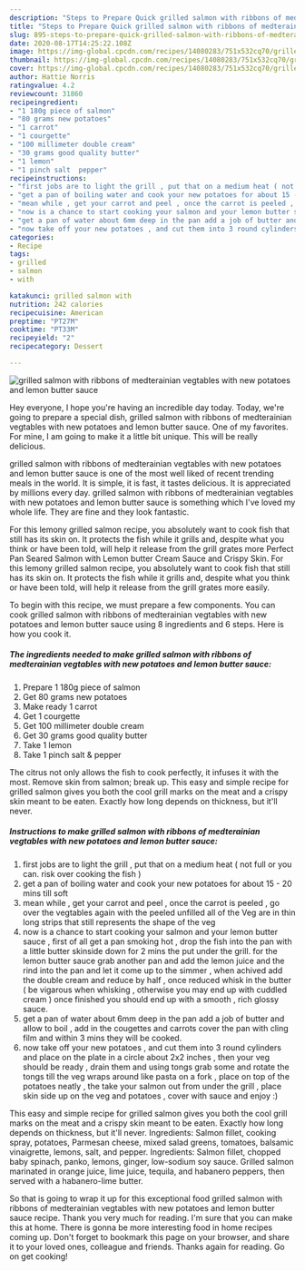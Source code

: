 ```yaml
---
description: "Steps to Prepare Quick grilled salmon with ribbons of medterainian vegtables with new potatoes and lemon butter sauce"
title: "Steps to Prepare Quick grilled salmon with ribbons of medterainian vegtables with new potatoes and lemon butter sauce"
slug: 895-steps-to-prepare-quick-grilled-salmon-with-ribbons-of-medterainian-vegtables-with-new-potatoes-and-lemon-butter-sauce
date: 2020-08-17T14:25:22.108Z
image: https://img-global.cpcdn.com/recipes/14080283/751x532cq70/grilled-salmon-with-ribbons-of-medterainian-vegtables-with-new-potatoes-and-lemon-butter-sauce-recipe-main-photo.jpg
thumbnail: https://img-global.cpcdn.com/recipes/14080283/751x532cq70/grilled-salmon-with-ribbons-of-medterainian-vegtables-with-new-potatoes-and-lemon-butter-sauce-recipe-main-photo.jpg
cover: https://img-global.cpcdn.com/recipes/14080283/751x532cq70/grilled-salmon-with-ribbons-of-medterainian-vegtables-with-new-potatoes-and-lemon-butter-sauce-recipe-main-photo.jpg
author: Hattie Norris
ratingvalue: 4.2
reviewcount: 31860
recipeingredient:
- "1 180g piece of salmon"
- "80 grams new potatoes"
- "1 carrot"
- "1 courgette"
- "100 millimeter double cream"
- "30 grams good quality butter"
- "1 lemon"
- "1 pinch salt  pepper"
recipeinstructions:
- "first jobs are to light the grill , put that on a medium heat ( not full or you can. risk over cooking the fish )"
- "get a pan of boiling water and cook your new potatoes for about 15 - 20 mins till soft"
- "mean while , get your carrot and peel , once the carrot is peeled , go over the vegtables again with the peeled unfilled all of the Veg are in thin long strips that still represents the shape of the veg"
- "now is a chance to start cooking your salmon and your lemon butter sauce , first of all get a pan smoking hot , drop the fish into the pan with a little butter skinside down for 2 mins the put under the grill. for the lemon butter sauce grab another pan and add the lemon juice and the rind into the pan and let it come up to the simmer , when achived add the double cream and reduce by half , once reduced whisk in the butter ( be vigarous when whisking , otherwise you may end up with cuddled cream ) once finished you should end up with a smooth , rich glossy sauce."
- "get a pan of water about 6mm deep in the pan add a job of butter and allow to boil , add in the cougettes and carrots cover the pan with cling film and within 3 mins they will be cooked."
- "now take off your new potatoes , and cut them into 3 round cylinders and place on the plate in a circle about 2x2 inches , then your veg should be ready , drain them and using tongs grab some and rotate the tongs till the veg wraps around like pasta on a fork , place on top of the potatoes neatly , the take your salmon out from under the grill , place skin side up on the veg and potatoes , cover with sauce and enjoy :)"
categories:
- Recipe
tags:
- grilled
- salmon
- with

katakunci: grilled salmon with 
nutrition: 242 calories
recipecuisine: American
preptime: "PT27M"
cooktime: "PT33M"
recipeyield: "2"
recipecategory: Dessert

---
```



![grilled salmon with ribbons of medterainian vegtables with new potatoes and lemon butter sauce](https://img-global.cpcdn.com/recipes/14080283/751x532cq70/grilled-salmon-with-ribbons-of-medterainian-vegtables-with-new-potatoes-and-lemon-butter-sauce-recipe-main-photo.jpg)

Hey everyone, I hope you're having an incredible day today. Today, we're going to prepare a special dish, grilled salmon with ribbons of medterainian vegtables with new potatoes and lemon butter sauce. One of my favorites. For mine, I am going to make it a little bit unique. This will be really delicious.

grilled salmon with ribbons of medterainian vegtables with new potatoes and lemon butter sauce is one of the most well liked of recent trending meals in the world. It is simple, it is fast, it tastes delicious. It is appreciated by millions every day. grilled salmon with ribbons of medterainian vegtables with new potatoes and lemon butter sauce is something which I've loved my whole life. They are fine and they look fantastic.

For this lemony grilled salmon recipe, you absolutely want to cook fish that still has its skin on. It protects the fish while it grills and, despite what you think or have been told, will help it release from the grill grates more Perfect Pan Seared Salmon with Lemon butter Cream Sauce and Crispy Skin. For this lemony grilled salmon recipe, you absolutely want to cook fish that still has its skin on. It protects the fish while it grills and, despite what you think or have been told, will help it release from the grill grates more easily.


To begin with this recipe, we must prepare a few components. You can cook grilled salmon with ribbons of medterainian vegtables with new potatoes and lemon butter sauce using 8 ingredients and 6 steps. Here is how you cook it.

<!--inarticleads1-->

##### The ingredients needed to make grilled salmon with ribbons of medterainian vegtables with new potatoes and lemon butter sauce:

1. Prepare 1 180g piece of salmon
1. Get 80 grams new potatoes
1. Make ready 1 carrot
1. Get 1 courgette
1. Get 100 millimeter double cream
1. Get 30 grams good quality butter
1. Take 1 lemon
1. Take 1 pinch salt &amp; pepper


The citrus not only allows the fish to cook perfectly, it infuses it with the most. Remove skin from salmon; break up. This easy and simple recipe for grilled salmon gives you both the cool grill marks on the meat and a crispy skin meant to be eaten. Exactly how long depends on thickness, but it&#39;ll never. 

<!--inarticleads2-->

##### Instructions to make grilled salmon with ribbons of medterainian vegtables with new potatoes and lemon butter sauce:

1. first jobs are to light the grill , put that on a medium heat ( not full or you can. risk over cooking the fish )
1. get a pan of boiling water and cook your new potatoes for about 15 - 20 mins till soft
1. mean while , get your carrot and peel , once the carrot is peeled , go over the vegtables again with the peeled unfilled all of the Veg are in thin long strips that still represents the shape of the veg
1. now is a chance to start cooking your salmon and your lemon butter sauce , first of all get a pan smoking hot , drop the fish into the pan with a little butter skinside down for 2 mins the put under the grill. for the lemon butter sauce grab another pan and add the lemon juice and the rind into the pan and let it come up to the simmer , when achived add the double cream and reduce by half , once reduced whisk in the butter ( be vigarous when whisking , otherwise you may end up with cuddled cream ) once finished you should end up with a smooth , rich glossy sauce.
1. get a pan of water about 6mm deep in the pan add a job of butter and allow to boil , add in the cougettes and carrots cover the pan with cling film and within 3 mins they will be cooked.
1. now take off your new potatoes , and cut them into 3 round cylinders and place on the plate in a circle about 2x2 inches , then your veg should be ready , drain them and using tongs grab some and rotate the tongs till the veg wraps around like pasta on a fork , place on top of the potatoes neatly , the take your salmon out from under the grill , place skin side up on the veg and potatoes , cover with sauce and enjoy :)


This easy and simple recipe for grilled salmon gives you both the cool grill marks on the meat and a crispy skin meant to be eaten. Exactly how long depends on thickness, but it&#39;ll never. Ingredients: Salmon fillet, cooking spray, potatoes, Parmesan cheese, mixed salad greens, tomatoes, balsamic vinaigrette, lemons, salt, and pepper. Ingredients: Salmon fillet, chopped baby spinach, panko, lemons, ginger, low-sodium soy sauce. Grilled salmon marinated in orange juice, lime juice, tequila, and habanero peppers, then served with a habanero-lime butter. 

So that is going to wrap it up for this exceptional food grilled salmon with ribbons of medterainian vegtables with new potatoes and lemon butter sauce recipe. Thank you very much for reading. I'm sure that you can make this at home. There is gonna be more interesting food in home recipes coming up. Don't forget to bookmark this page on your browser, and share it to your loved ones, colleague and friends. Thanks again for reading. Go on get cooking!
